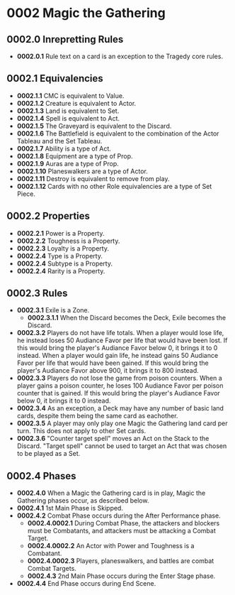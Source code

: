 # 0002 Magic the Gathering

## 0002.0 Inrepretting Rules
* **0002.0.1** Rule text on a card is an exception to the Tragedy core rules.

## 0002.1 Equivalencies
* **0002.1.1** CMC is equivalent to Value.
* **0002.1.2** Creature is equivalent to Actor.
* **0002.1.3** Land is equivalent to Set.
* **0002.1.4** Spell is equivalent to Act.
* **0002.1.5** The Graveyard is equivalent to the Discard.
* **0002.1.6** The Battlefield is equivalent to the combination of the Actor Tableau and the Set Tableau.
* **0002.1.7** Ability is a type of Act.
* **0002.1.8** Equipment are a type of Prop.
* **0002.1.9** Auras are a type of Prop.
* **0002.1.10** Planeswalkers are a type of Actor.
* **0002.1.11** Destroy is equivalent to remove from play.
* **0002.1.12** Cards with no other Role equivalencies are a type of Set Piece.

## 0002.2 Properties
* **0002.2.1** Power is a Property.
* **0002.2.2** Toughness is a Property.
* **0002.2.3** Loyalty is a Property.
* **0002.2.4** Type is a Property.
* **0002.2.4** Subtype is a Property.
* **0002.2.4** Rarity is a Property.

## 0002.3 Rules
* **0002.3.1** Exile is a Zone.
    * **0002.3.1.1** When the Discard becomes the Deck, Exile becomes the Discard.
* **0002.3.2** Players do not have life totals.  When a player would lose life, he instead loses 50 Audiance Favor per life that would have been lost.  If this would bring the player's Audiance Favor below 0, it brings it to 0 instead.  When a player would gain life, he instead gains 50 Audiance Favor per life that would have been gained.  If this would bring the player's Audiance Favor above 900, it brings it to 800 instead.
* **0002.3.3** Players do not lose the game from poison counters.  When a player gains a poison counter, he loses 100 Audiance Favor per poison counter that is gained.  If this would bring the player's Audiance Favor below 0, it brings it to 0 instead.
* **0002.3.4** As an exception, a Deck may have any number of basic land cards, despite them being the same card as eachother.
* **0002.3.5** A player may only play one Magic the Gathering land card per turn.  This does not apply to other Set cards.
* **0002.3.6** "Counter target spell" moves an Act on the Stack to the Discard.  "Target spell" cannot be used to target an Act that was chosen to be played as a Set.



## 0002.4 Phases
* **0002.4.0** When a Magic the Gathering card is in play, Magic the Gathering phases occur, as described below.
* **0002.4.1** 1st Main Phase is Skipped.
* **0002.4.2** Combat Phase occurs during the After Performance phase.
    * **0002.4.0002.1** During Combat Phase, the attackers and blockers must be Combatants, and attackers must be attacking a Combat Target.
    * **0002.4.0002.2** An Actor with Power and Toughness is a Combatant.
    * **0002.4.0002.3** Players, planeswalkers, and battles are combat Combat Targets.
    * **0002.4.3** 2nd Main Phase occurs during the Enter Stage phase.
* **0002.4.4** End Phase occurs during End Scene.